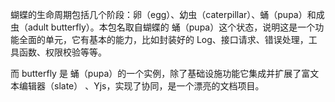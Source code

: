 蝴蝶的生命周期包括几个阶段：卵（egg）、幼虫（caterpillar）、蛹（pupa）和成虫（adult butterfly）。本包名取自蝴蝶的 蛹（pupa）这个状态，说明这是一个功能全面的单元，它有基本的能力，比如封装好的 Log、接口请求、错误处理，工具函数、权限校验等等。

而 butterfly 是 蛹（pupa）的一个实例，除了基础设施功能它集成并扩展了富文本编辑器（slate） 、Yjs，实现了协同，是一个漂亮的文档项目。
